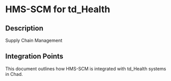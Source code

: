 # HMS-SCM for td_Health

## Description

Supply Chain Management

## Integration Points

This document outlines how HMS-SCM is integrated with td_Health systems in Chad.
